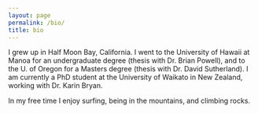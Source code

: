 ```yaml
---
layout: page
permalink: /bio/
title: bio
---
```

I grew up in Half Moon Bay, California. I went to the University of Hawaii at Manoa for an undergraduate degree (thesis with Dr.  Brian Powell), and to the U. of Oregon for a Masters degree (thesis with Dr. David Sutherland). I am currently a PhD student at the University of Waikato in New Zealand, working with Dr. Karin Bryan.

In my free time I enjoy surfing, being in the mountains, and climbing rocks. 
<div class="img_row">
    <img class="col three left" src="{{ site.baseurl }}/assets/img/surf_2.png" alt="" title="surf at undisclosed location"/>
</div>

<div class="img_row">
    <img class="col two left" src="{{ site.baseurl }}/assets/img/mountains_1.jpeg" alt="" title="example image"/>
    <img class="col one left" src="{{ site.baseurl }}/assets/img/climbing_1.jpeg" alt="" title="example image"/>
</div>

<div class="img_row">
    <img class="col one left" src="{{ site.baseurl }}/assets/img/surf.JPG" alt="" title="example image"/>
    <img class="col two left" src="{{ site.baseurl }}/assets/img/baja.jpg" alt="" title="example image"/>
</div>
